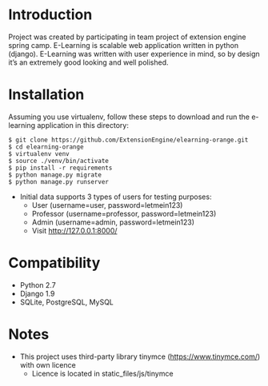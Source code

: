# Introduction
Project was created by participating in team project of extension engine spring camp.
E-Learning is scalable web application written in python (django).
E-Learning was written with user experience in mind, so by design it’s an extremely
 good looking and well polished.

# Installation
Assuming you use virtualenv, follow these steps to download and run the
e-learning application in this directory:

    $ git clone https://github.com/ExtensionEngine/elearning-orange.git
    $ cd elearning-orange
    $ virtualenv venv
    $ source ./venv/bin/activate
    $ pip install -r requirements
    $ python manage.py migrate
    $ python manage.py runserver

* Initial data supports 3 types of users for testing purposes:
    * User (username=user, password=letmein123)
    * Professor (username=professor, password=letmein123)
    * Admin (username=admin, password=letmein123)
    * Visit http://127.0.0.1:8000/

# Compatibility
* Python 2.7
* Django 1.9
* SQLite, PostgreSQL, MySQL

# Notes
* This project uses third-party library tinymce (https://www.tinymce.com/) with own licence
    * Licence is located in static_files/js/tinymce

